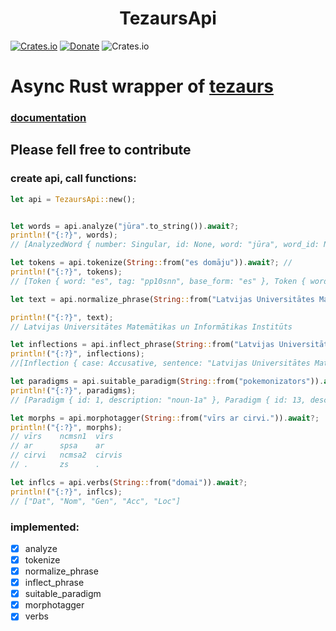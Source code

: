 <h1 style="text-align: center;">TezaursApi</h1>

[![Crates.io](https://img.shields.io/crates/v/vkapi2)](https://crates.io/crates/tezaursapi)
[![Donate](https://img.shields.io/badge/Donate-PayPal-green.svg)](https://www.paypal.com/donate/?hosted_button_id=HPUSR7EB559TU)
![Crates.io](https://img.shields.io/crates/d/tezaursapi)

# Async Rust wrapper of [tezaurs](https://tezaurs.lv/)
### [documentation](http://api.tezaurs.lv:8182/)

## Please fell free to contribute

### create api, call functions:

```rust
let api = TezaursApi::new();


let words = api.analyze("jūra".to_string()).await?;
println!("{:?}", words);
// [AnalyzedWord { number: Singular, id: None, word: "jūra", word_id: None, lexem: 1033983, free_text: None, end: 28, source: Some("VVC paplašinātais vārdadienu saraksts 2014-10-31"), part_of_speech: Noun, swap: 1, mention: "Nav", basic_form: "Jūris", case: Genitive, gender: Male, group: 3, declination: 2 }, AnalyzedWord { number: Singular, id: Some(134187), word: "jūra", word_id: Some("jūra:1"), lexem: 138064, free_text: None, end: 75, source: None, part_of_speech: Noun, swap: 0, mention: "Nav", basic_form: "jūra", case: Nominative, gender: Female, group: 7, declination: 4 }]

let tokens = api.tokenize(String::from("es domāju")).await?; //
println!("{:?}", tokens);
// [Token { word: "es", tag: "pp10snn", base_form: "es" }, Token { word: "domāju", tag: "vmnip_21san", base_form: "domāt" }]

let text = api.normalize_phrase(String::from("Latvijas Universitātes Matemātikas un Informātikas Institūtam")).await?;

println!("{:?}", text);
// Latvijas Universitātes Matemātikas un Informātikas Institūts

let inflections = api.inflect_phrase(String::from("Latvijas Universitātes Matemātikas un Informātikas Institūtam")).await?;
println!("{:?}", inflections);
//[Inflection { case: Accusative, sentence: "Latvijas Universitātes Matemātikas un Informātikas Institūtu" }, Inflection { case: Datīvs, sentence: "Latvijas Universitātes Matemātikas un Informātikas Institūtam" }, Inflection { case:Locative, sentence: "Latvijas Universitātes Matemātikas un Informātikas Institūtā" }, Inflection { case: Nominative, sentence: "Latvijas Universitātes Matemātikas un Informātikas Institūts" }, Inflection { case: Genitive, sentence: "Latvijas Universitātes Matemātikas un Informātikas Institūta" }]

let paradigms = api.suitable_paradigm(String::from("pokemonizators")).await?;
println!("{:?}", paradigms);
// [Paradigm { id: 1, description: "noun-1a" }, Paradigm { id: 13, description: "adj-1" }, Paradigm { id: 39, description: "foreign" }]

let morphs = api.morphotagger(String::from("vīrs ar cirvi.")).await?;
println!("{:?}", morphs);
// vīrs    ncmsn1  vīrs
// ar      spsa    ar
// cirvi   ncmsa2  cirvis
// .       zs      .

let inflcs = api.verbs(String::from("domai")).await?;
println!("{:?}", inflcs);
// ["Dat", "Nom", "Gen", "Acc", "Loc"]

```

### implemented:
- [x] analyze
- [x] tokenize
- [x] normalize_phrase
- [x] inflect_phrase
- [x] suitable_paradigm
- [x] morphotagger
- [x] verbs
